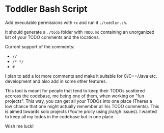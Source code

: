 # Toddler Bash Script

Add executable permissions with `+x` and run it `./toddler.sh`.

It should generate a `./todo` folder with `TODO.md` containing an unorganized list
of your TODO comments and the locations.

Current support of the comments: 
- `//`
- `/* */`
- `#`

I plan to add a lot more comments and make it suitable for C/C++/Java etc. development and also add in some other features.

This tool is meant for people that tend to keep their TODOs scattered accross the
codebase, me being one of them, when working on "fun projects". This way, you can get all your TODOs into one place (Theres a low chance that one might actually remember all his TODO comments). This is aimed towards solo projects (You're prolly using jira/gh issues). I wanted to keep all my todos in the codebase but in one place.

Wish me luck!
